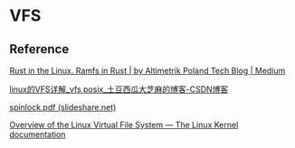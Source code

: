 # VFS







## Reference

[Rust in the Linux. Ramfs in Rust | by Altimetrik Poland Tech Blog | Medium](https://altimetrikpoland.medium.com/rust-in-the-linux-e724ab4f1bad)

[linux的VFS详解_vfs posix_土豆西瓜大芝麻的博客-CSDN博客](https://blog.csdn.net/jinking01/article/details/90669534)

[spinlock.pdf (slideshare.net)](https://www.slideshare.net/AdrianHuang/spinlockpdf)

[Overview of the Linux Virtual File System — The Linux Kernel documentation](https://docs.kernel.org/filesystems/vfs.html)
